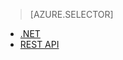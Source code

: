 > [AZURE.SELECTOR]
- [.NET](media-services-get-media-processor)
- [REST API](media-services-rest-get-media-processor)
